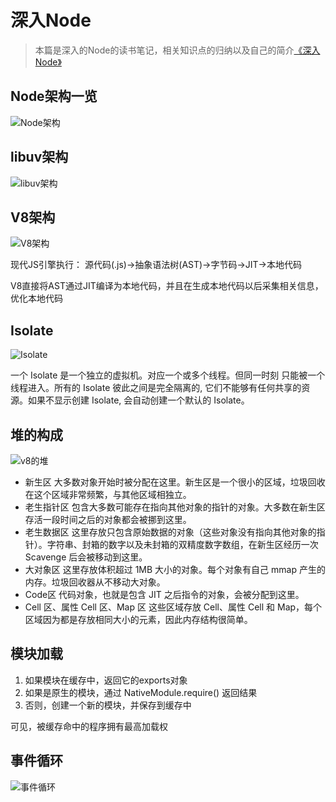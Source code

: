 # 深入Node
> 本篇是深入的Node的读书笔记，相关知识点的归纳以及自己的简介[《深入Node》](https://yjhjstz.gitbooks.io/deep-into-node)
## Node架构一览
![Node架构](https://yjhjstz.gitbooks.io/deep-into-node/content/chapter1/a9e67142615f49863438cc0086b594e48984d1c9.jpeg)
## libuv架构
![libuv架构](https://yjhjstz.gitbooks.io/deep-into-node/content/chapter1/FuX1qcGJgwYtX9zNbBAOSaQeD8Qz.png)
## V8架构
![V8架构](https://yjhjstz.gitbooks.io/deep-into-node/content/chapter2/e09d7b330d9e754f7ff1282a1af55295.png)

现代JS引擎执行： 源代码(.js)→抽象语法树(AST)→字节码→JIT→本地代码

V8直接将AST通过JIT编译为本地代码，并且在生成本地代码以后采集相关信息，优化本地代码
## Isolate
![Isolate](https://yjhjstz.gitbooks.io/deep-into-node/content/chapter2/Context.png)

一个 Isolate 是一个独立的虚拟机。对应一个或多个线程。但同一时刻 只能被一个线程进入。所有的 Isolate 彼此之间是完全隔离的, 它们不能够有任何共享的资源。如果不显示创建 Isolate, 会自动创建一个默认的 Isolate。
## 堆的构成
![v8的堆](http://alinode-assets.oss-cn-hangzhou.aliyuncs.com/2336435d-bdd4-4d86-8e28-b253e7d7ad6a.png)

* 新生区
大多数对象开始时被分配在这里。新生区是一个很小的区域，垃圾回收在这个区域非常频繁，与其他区域相独立。
* 老生指针区
包含大多数可能存在指向其他对象的指针的对象。大多数在新生区存活一段时间之后的对象都会被挪到这里。
* 老生数据区
这里存放只包含原始数据的对象（这些对象没有指向其他对象的指针）。字符串、封箱的数字以及未封箱的双精度数字数组，在新生区经历一次 Scavenge 后会被移动到这里。
* 大对象区
这里存放体积超过 1MB 大小的对象。每个对象有自己 mmap 产生的内存。垃圾回收器从不移动大对象。
* Code区
代码对象，也就是包含 JIT 之后指令的对象，会被分配到这里。
* Cell 区、属性 Cell 区、Map 区
这些区域存放 Cell、属性 Cell 和 Map，每个区域因为都是存放相同大小的元素，因此内存结构很简单。

## 模块加载
1. 如果模块在缓存中，返回它的exports对象
2. 如果是原生的模块，通过 NativeModule.require() 返回结果
3. 否则，创建一个新的模块，并保存到缓存中

可见，被缓存命中的程序拥有最高加载权

## 事件循环
![事件循环](https://yjhjstz.gitbooks.io/deep-into-node/content/chapter5/5fee18eegw1ewjpoxmdf5j20k80b1win.jpg)